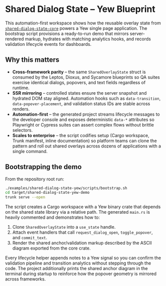# Shared Dialog State – Yew Blueprint

This automation-first workspace shows how the reusable overlay state from
[`shared-dialog-state-core`](../shared-dialog-state-core) powers a Yew single
page application.  The bootstrap script provisions a ready-to-run demo that
mirrors server-rendered markup, hydrates with matching analytics hooks, and
records validation lifecycle events for dashboards.

## Why this matters

- **Cross-framework parity** – the same `SharedOverlayState` struct is consumed
  by the Leptos, Dioxus, and Sycamore blueprints so QA suites exercise identical
  dialogs, popovers, and text fields regardless of runtime.
- **SSR mirroring** – controlled states ensure the server snapshot and hydrated
  DOM stay aligned.  Automation hooks such as `data-transition`,
  `data-popover-placement`, and validation status IDs are stable across renders.
- **Automation-first** – the generated project streams lifecycle messages to the
  developer console and exposes deterministic `data-*` attributes so Playwright
  or Cypress suites can assert complex flows without brittle selectors.
- **Scales to enterprise** – the script codifies setup (Cargo workspace, Trunk
  manifest, inline documentation) so platform teams can clone the pattern and
  roll out shared overlays across dozens of applications with a single command.

## Bootstrapping the demo

From the repository root run:

```bash
./examples/shared-dialog-state-yew/scripts/bootstrap.sh
cd target/shared-dialog-state-yew-demo
trunk serve --open
```

The script creates a Cargo workspace with a Yew binary crate that depends on the
shared state library via a relative path.  The generated `main.rs` is heavily
commented and demonstrates how to:

1. Clone `SharedOverlayState` into a `use_state` handle.
2. Attach event handlers that call `request_dialog_open`, `toggle_popover`, and
   `commit_text`.
3. Render the shared anchor/validation markup described by the ASCII diagram
   exported from the core crate.

Every lifecycle helper appends notes to a Yew signal so you can confirm the
validation pipeline and transition analytics without stepping through the code.
The project additionally prints the shared anchor diagram in the terminal during
startup to reinforce how the popover geometry is mirrored across frameworks.
